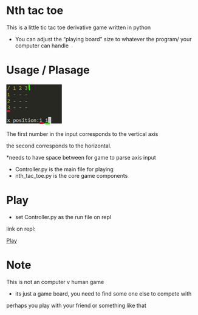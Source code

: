 # Nth tac toe
This is a little tic tac toe derivative game written in python

- You can adjust the “playing board” size to whatever the program/ your computer can handle

# Usage / Plasage

![title](/use.png)

The first number in the input corresponds to the vertical axis

the second corresponds to the horizontal.

*needs to have space between for game to parse axis input

 - Controller.py is the main file for playing
 - nth_tac_toe.py is the core game components

# Play

- set Controller.py as the run file on repl

link on repl:

[Play](https://repl.it/github/CoffeeCoder1015/Nth_tac_toe)

# Note
This is not an computer v human game
- its just a game board, you need to find some one else to compete with

perhaps you play with your friend or something like that

